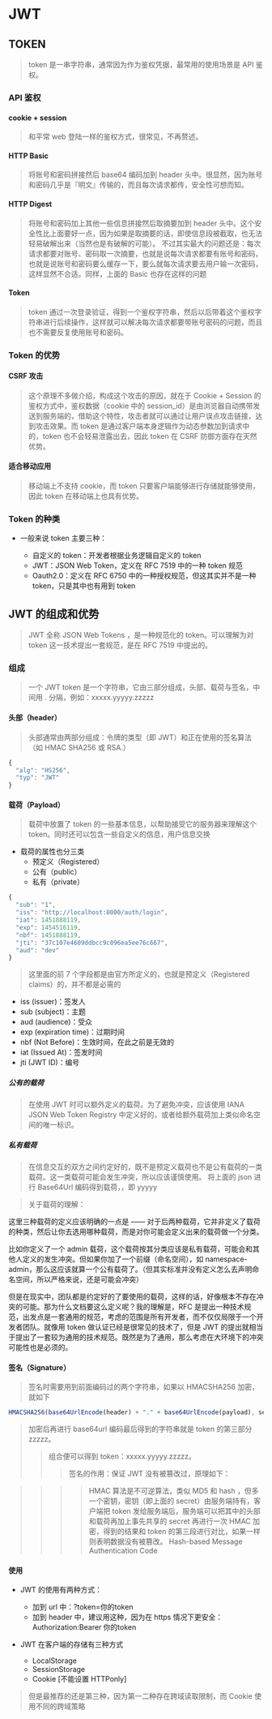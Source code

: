 # JWT

## TOKEN

> token 是一串字符串，通常因为作为鉴权凭据，最常用的使用场景是 API 鉴权。

### API 鉴权

#### cookie + session

> 和平常 web 登陆一样的鉴权方式，很常见，不再赘述。

#### HTTP Basic

> 将账号和密码拼接然后 base64 编码加到 header 头中。很显然，因为账号和密码几乎是『明文』传输的，而且每次请求都传，安全性可想而知。

#### HTTP Digest

> 将账号和密码加上其他一些信息拼接然后取摘要加到 header 头中。这个安全性比上面要好一点，因为如果是取摘要的话，即使信息段被截取，也无法轻易破解出来（当然也是有破解的可能）。
> 不过其实最大的问题还是：每次请求都要对账号、密码取一次摘要，也就是说每次请求都要有账号和密码，也就是说账号和密码要么缓存一下，要么就每次请求要去用户输一次密码，这样显然不合适。同样，上面的 Basic 也存在这样的问题

#### Token

> token 通过一次登录验证，得到一个鉴权字符串，然后以后带着这个鉴权字符串进行后续操作，这样就可以解决每次请求都要带账号密码的问题，而且也不需要反复使用账号和密码。

### Token 的优势

#### CSRF 攻击

> 这个原理不多做介绍，构成这个攻击的原因，就在于 Cookie + Session 的鉴权方式中，鉴权数据（cookie 中的 session_id）是由浏览器自动携带发送到服务端的，借助这个特性，攻击者就可以通过让用户误点攻击链接，达到攻击效果。而 token 是通过客户端本身逻辑作为动态参数加到请求中的，token 也不会轻易泄露出去，因此 token 在 CSRF 防御方面存在天然优势。

#### 适合移动应用

> 移动端上不支持 cookie，而 token 只要客户端能够进行存储就能够使用，因此 token 在移动端上也具有优势。

### Token 的种类

-   一般来说 token 主要三种：

    -   自定义的 token：开发者根据业务逻辑自定义的 token
    -   JWT：JSON Web Token，定义在 RFC 7519 中的一种 token 规范
    -   Oauth2.0：定义在 RFC 6750 中的一种授权规范，但这其实并不是一种 token，只是其中也有用到 token

## JWT 的组成和优势

> JWT 全称 JSON Web Tokens ，是一种规范化的 token。可以理解为对 token 这一技术提出一套规范，是在 RFC 7519 中提出的。

### 组成

> 一个 JWT token 是一个字符串，它由三部分组成，头部、载荷与签名，中间用 . 分隔，例如：xxxxx.yyyyy.zzzzz

#### 头部（header）

> 头部通常由两部分组成：令牌的类型（即 JWT）和正在使用的签名算法（如 HMAC SHA256 或 RSA.）

```js
{
  "alg": "HS256",
  "typ": "JWT"
}
```

#### 载荷（Payload）

> 载荷中放置了 token 的一些基本信息，以帮助接受它的服务器来理解这个 token。同时还可以包含一些自定义的信息，用户信息交换

-   载荷的属性也分三类
    -   预定义（Registered）
    -   公有（public）
    -   私有（private）

```js
{
  "sub": "1",
  "iss": "http://localhost:8000/auth/login",
  "iat": 1451888119,
  "exp": 1454516119,
  "nbf": 1451888119,
  "jti": "37c107e4609ddbcc9c096ea5ee76c667",
  "aud": "dev"
}
```

> 这里面的前 7 个字段都是由官方所定义的，也就是预定义（Registered claims）的，并不都是必需的

-   iss (issuer)：签发人
-   sub (subject)：主题
-   aud (audience)：受众
-   exp (expiration time)：过期时间
-   nbf (Not Before)：生效时间，在此之前是无效的
-   iat (Issued At)：签发时间
-   jti (JWT ID)：编号

##### 公有的载荷

> 在使用 JWT 时可以额外定义的载荷。为了避免冲突，应该使用 IANA JSON Web Token Registry 中定义好的，或者给额外载荷加上类似命名空间的唯一标识。

##### 私有载荷

> 在信息交互的双方之间约定好的，既不是预定义载荷也不是公有载荷的一类载荷。这一类载荷可能会发生冲突，所以应该谨慎使用。
> 将上面的 json 进行 Base64Url 编码得到载荷，，即 yyyyy

> 关于载荷的理解：

这里三种载荷的定义应该明确的一点是 —— 对于后两种载荷，它并非定义了载荷的种类，然后让你去选用哪种载荷，而是对你可能会定义出来的载荷做一个分类。

比如你定义了一个 admin 载荷，这个载荷按其分类应该是私有载荷，可能会和其他人定义的发生冲突。但如果你加了一个前缀（命名空间），如 namespace-admin，那么这应该就算一个公有载荷了。（但其实标准并没有定义怎么去声明命名空间，所以严格来说，还是可能会冲突）

但是在现实中，团队都是约定好的了要使用的载荷，这样的话，好像根本不存在冲突的可能。那为什么文档要这么定义呢？我的理解是，RFC 是提出一种技术规范，出发点是一套通用的规范，考虑的范围是所有开发者，而不仅仅局限于一个开发者团队。就像用 token 做认证已经是很常见的技术了，但是 JWT 的提出就相当于提出了一套较为通用的技术规范。既然是为了通用，那么考虑在大环境下的冲突可能性也是必须的。

#### 签名（Signature）

> 签名时需要用到前面编码过的两个字符串，如果以 HMACSHA256 加密，就如下

```js
HMACSHA256(base64UrlEncode(header) + "." + base64UrlEncode(payload), secret);
```

> 加密后再进行 base64url 编码最后得到的字符串就是 token 的第三部分 zzzzz。
>
> > 组合便可以得到 token：xxxxx.yyyyy.zzzzz。
> >
> > > 签名的作用：保证 JWT 没有被篡改过，原理如下：

>>>>HMAC 算法是不可逆算法，类似 MD5 和 hash ，但多一个密钥，密钥（即上面的 secret）由服务端持有，客户端把 token 发给服务端后，服务端可以把其中的头部和载荷再加上事先共享的 secret 再进行一次 HMAC 加密，得到的结果和 token 的第三段进行对比，如果一样则表明数据没有被篡改。
Hash-based Message Authentication Code


#### 使用

* JWT 的使用有两种方式：
    * 加到 url 中：?token=你的token
    * 加到 header 中，建议用这种，因为在 https 情况下更安全：Authorization:Bearer 你的token
  
* JWT 在客户端的存储有三种方式
  * LocalStorage
  * SessionStorage
  * Cookie [不能设置 HTTPonly]

>但是最推荐的还是第三种，因为第一二种存在跨域读取限制，而 Cookie 使用不同的跨域策略
